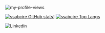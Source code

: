 ![my-profile-views](https://komarev.com/ghpvc/?username=ssabcire&color=green)

[![ssabcire GitHub stats](https://github-readme-stats.vercel.app/api?username=ssabcire)](https://github.com/anuraghazra/github-readme-stats)]
[![ssabcire Top Langs](https://github-readme-stats.vercel.app/api/top-langs/?username=anuraghazra)](https://github.com/anuraghazra/github-readme-stats)

![Linkedin](https://img.shields.io/badge/LinkedIn-0077B5?style=for-the-badge&logo=linkedin&logoColor=white)
